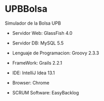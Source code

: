 UPBBolsa
========

Simulador de la Bolsa UPB

- Servidor Web: GlassFish 4.0

- Servidor DB: MySQL 5.5

- Lenguaje de Programacion: Groovy 2.3.3

- FrameWork: Grails 2.2.1

- IDE: IntelliJ Idea 13.1

- Browser: Chrome

- SCRUM Software: EasyBacklog
